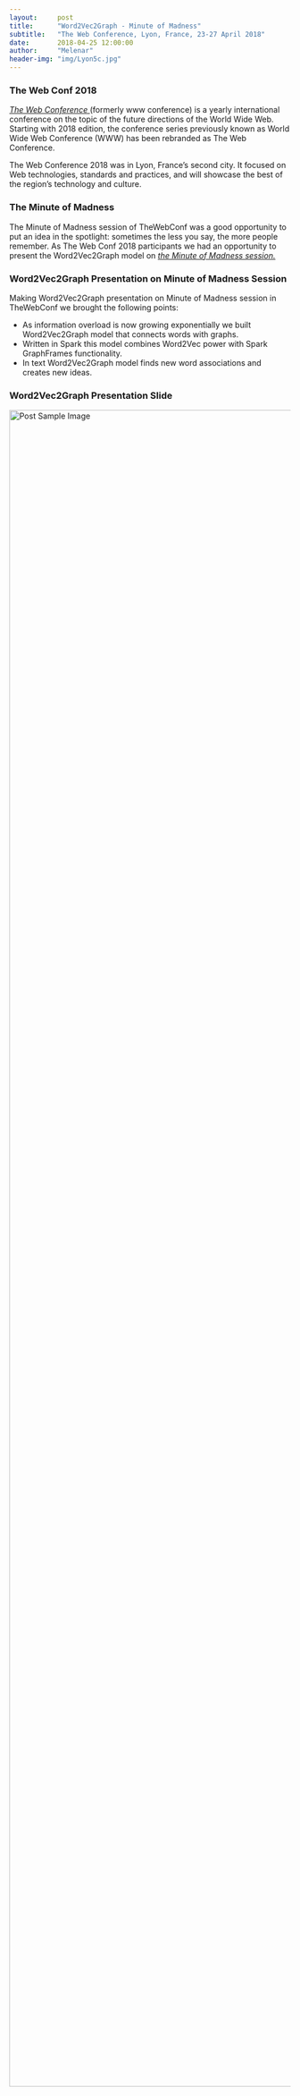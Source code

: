 ```yaml
---
layout:     post
title:      "Word2Vec2Graph - Minute of Madness"
subtitle:   "The Web Conference, Lyon, France, 23-27 April 2018"
date:       2018-04-25 12:00:00
author:     "Melenar"
header-img: "img/Lyon5c.jpg"
---
```



<p><h3>The Web Conf 2018</h3>
<p><i><a href="https://www2018.thewebconf.org">The Web Conference </a></i>
(formerly www conference) is a yearly international conference on the topic of the future directions of the World Wide Web. Starting with 2018 edition, the conference series previously known as World Wide Web Conference (WWW) has been rebranded as The Web Conference. </p>
<p>The Web Conference 2018 was in Lyon, France’s second city. It focused on Web technologies, standards and practices, and will showcase the best of the region’s technology and culture.
</p>

<p><h3>The Minute of Madness</h3>
<p>The Minute of Madness session of TheWebConf was a good opportunity to put an idea in the spotlight:
sometimes the less you say, the more people remember. As The Web Conf 2018 participants we had an opportunity to present the Word2Vec2Graph model on
<i><a href="https://www2018.thewebconf.org/call-for-papers/minute-madness-cfp/"> the Minute of Madness session.</a></i></p>

<h3>Word2Vec2Graph Presentation on Minute of Madness Session</h3>
<p>Making Word2Vec2Graph presentation on Minute of Madness session in TheWebConf we brought the following points:
<ul>
<li>As information overload is now growing exponentially we built Word2Vec2Graph model that connects words with graphs.</li>
<li>Written in Spark this model combines Word2Vec power with Spark GraphFrames functionality.</li>
<li>In text Word2Vec2Graph model finds new word associations and creates new ideas.</li>

</ul>
</p>

<p><h3>Word2Vec2Graph Presentation Slide</h3>

<a href="#">
    <img src="{{ site.baseurl }}/img/word2vec2graph.jpg" alt="Post Sample Image" width="3000" height="3000">
</a>
